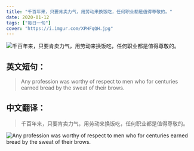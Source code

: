```yaml
---
title: "千百年来，只要肯卖力气，用劳动来换饭吃，任何职业都是值得尊敬的。"
date: 2020-01-12
tags: ["每日一句"]
cover: "https://i.imgur.com/XPHFqQH.jpg"
---
```


![千百年来，只要肯卖力气，用劳动来换饭吃，任何职业都是值得尊敬的。](https://i.imgur.com/4sFWjH8.jpg)

## 英文短句：
> Any profession was worthy of respect to men who for centuries earned bread by the sweat of their brows.

<!--more-->

## 中文翻译：
> 千百年来，只要肯卖力气，用劳动来换饭吃，任何职业都是值得尊敬的。

![Any profession was worthy of respect to men who for centuries earned bread by the sweat of their brows.](https://i.imgur.com/7GCYLtz.jpg)

